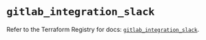 # `gitlab_integration_slack`

Refer to the Terraform Registry for docs: [`gitlab_integration_slack`](https://registry.terraform.io/providers/gitlabhq/gitlab/16.11.0/docs/resources/integration_slack).

